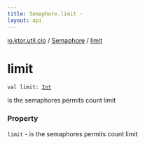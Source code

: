 ```yaml
---
title: Semaphore.limit - 
layout: api
---
```


<div class='api-docs-breadcrumbs'><a href="../index.html">io.ktor.util.cio</a> / <a href="index.html">Semaphore</a> / <a href="./limit.html">limit</a></div>

# limit

<div class="signature"><code><span class="keyword">val </span><span class="identifier">limit</span><span class="symbol">: </span><a href="https://kotlinlang.org/api/latest/jvm/stdlib/kotlin/-int/index.html"><span class="identifier">Int</span></a></code></div>

is the semaphores permits count limit

### Property

<code>limit</code> - is the semaphores permits count limit